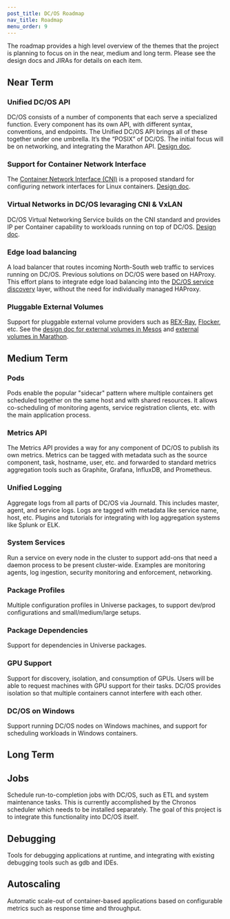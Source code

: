 ```yaml
---
post_title: DC/OS Roadmap
nav_title: Roadmap
menu_order: 9
---
```


The roadmap provides a high level overview of the themes that the project is planning to focus on in the near, medium and long term.
Please see the design docs and JIRAs for details on each item.

## Near Term

### Unified DC/OS API
DC/OS consists of a number of components that each serve a specialized function.
Every component has its own API, with different syntax, conventions, and endpoints.
The Unified DC/OS API brings all of these together under one umbrella. It’s the “POSIX” of DC/OS.
The initial focus will be on networking, and integrating the Marathon API.
[Design doc](/docs/1.7/overview/design/dcos-api/).

### Support for Container Network Interface
The [Container Network Interface (CNI)](https://github.com/appc/cni) is a proposed standard for configuring network interfaces for Linux containers.
[Design doc](https://docs.google.com/document/d/1FFZwPHPZqS17cRQvsbbWyQbZpwIoHFR_N6AAApRv514/edit).

### Virtual Networks in DC/OS levaraging CNI & VxLAN
DC/OS Virtual Networking Service builds on the CNI standard and provides IP per Container capability to workloads running on top of DC/OS.
[Design doc](https://docs.google.com/document/d/1Ped26pNOoET5H-QM--D6aPiCpG3qgvknNUbZJLz-rao/edit).

### Edge load balancing
A load balancer that routes incoming North-South web traffic to services running on DC/OS.
Previous solutions on DC/OS were based on HAProxy.
This effort plans to integrate edge load balancing into the [DC/OS service discovery](/docs/1.7/usage/service-discovery/) layer, without the need for individually managed HAProxy.

### Pluggable External Volumes
Support for pluggable external volume providers such as [REX-Ray](https://github.com/emccode/rexray), [Flocker](https://github.com/ClusterHQ/flocker), etc.
See the [design doc for external volumes in Mesos](https://docs.google.com/document/d/1sSgPh_0Muvdec0__q9Ecs8Uq0qvEuETs0AGinevOr3w/edit) and
[external volumes in Marathon](https://mesosphere.github.io/marathon/docs/external-volumes.html).

## Medium Term

### Pods
Pods enable the popular "sidecar" pattern where multiple containers get scheduled together on the same host and with shared resources.
It allows co-scheduling of monitoring agents, service registration clients, etc. with the main application process.

### Metrics API
The Metrics API provides a way for any component of DC/OS to publish its own metrics.
Metrics can be tagged with metadata such as the source component, task, hostname, user, etc. and forwarded to standard metrics aggregation tools such as Graphite, Grafana, InfluxDB, and Prometheus.

### Unified Logging
Aggregate logs from all parts of DC/OS via Journald. This includes master, agent, and service logs.
Logs are tagged with metadata like service name, host, etc.
Plugins and tutorials for integrating with log aggregation systems like Splunk or ELK.

### System Services
Run a service on every node in the cluster to support add-ons that need a daemon process to be present cluster-wide.
Examples are monitoring agents, log ingestion, security monitoring and enforcement, networking.

### Package Profiles
Multiple configuration profiles in Universe packages, to support dev/prod configurations and small/medium/large setups.

### Package Dependencies
Support for dependencies in Universe packages.

### GPU Support
Support for discovery, isolation, and consumption of GPUs.
Users will be able to request machines with GPU support for their tasks.
DC/OS provides isolation so that multiple containers cannot interfere with each other.

### DC/OS on Windows
Support running DC/OS nodes on Windows machines, and support for scheduling workloads in Windows containers.


## Long Term

## Jobs
Schedule run-to-completion jobs with DC/OS, such as ETL and system maintenance tasks.
This is currently accomplished by the Chronos scheduler which needs to be installed separately.
The goal of this project is to integrate this functionality into DC/OS itself.

## Debugging
Tools for debugging applications at runtime, and integrating with existing debugging tools such as gdb and IDEs.

## Autoscaling
Automatic scale-out of container-based applications based on configurable metrics such as response time and throughput.
